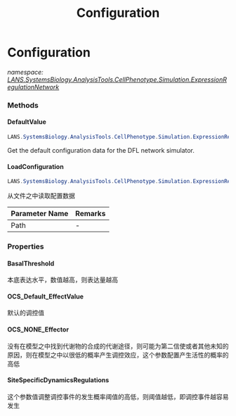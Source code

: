 ﻿---
title: Configuration
---

# Configuration
_namespace: [LANS.SystemsBiology.AnalysisTools.CellPhenotype.Simulation.ExpressionRegulationNetwork](N-LANS.SystemsBiology.AnalysisTools.CellPhenotype.Simulation.ExpressionRegulationNetwork.html)_





### Methods

#### DefaultValue
```csharp
LANS.SystemsBiology.AnalysisTools.CellPhenotype.Simulation.ExpressionRegulationNetwork.Configuration.DefaultValue
```
Get the default configuration data for the DFL network simulator.

#### LoadConfiguration
```csharp
LANS.SystemsBiology.AnalysisTools.CellPhenotype.Simulation.ExpressionRegulationNetwork.Configuration.LoadConfiguration(System.String)
```
从文件之中读取配置数据

|Parameter Name|Remarks|
|--------------|-------|
|Path|-|



### Properties

#### BasalThreshold
本底表达水平，数值越高，则表达量越高
#### OCS_Default_EffectValue
默认的调控值
#### OCS_NONE_Effector
没有在模型之中找到代谢物的合成的代谢途径，则可能为第二信使或者其他未知的原因，则在模型之中以很低的概率产生调控效应，这个参数配置产生活性的概率的高低
#### SiteSpecificDynamicsRegulations
这个参数值调整调控事件的发生概率阈值的高低，则阈值越低，即调控事件越容易发生
